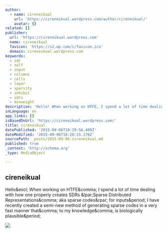 ```yaml
---
author:
  - name: cireneikual
    url: 'https://cireneikual.wordpress.com/author/cireneikual/'
    avatar: {}
related: []
publisher:
  url: 'https://cireneikual.wordpress.com'
  name: cireneikual
  favicon: 'https://s2.wp.com/i/favicon.ico'
  domain: cireneikual.wordpress.com
keywords:
  - sdr
  - self
  - input
  - columns
  - cells
  - layer
  - sparsity
  - inhibit
  - sdrs
  - minweight
description: 'Hello! When working on HTFE, I spend a lot of time dealing with how one properly creates SDRs (Sparse Distributed Representations, aka sparse codes) for inputs. I have recently created a semi-new method of generating sparse codes in a very fast manner that, to my knowledge, is biologically plausible.'
inLanguage: en
app_links: []
isBasedOnUrl: 'https://cireneikual.wordpress.com/'
title: cireneikual
datePublished: '2015-09-06T18:29:56.409Z'
dateModified: '2015-09-06T18:28:15.176Z'
sourcePath: _posts/2015-09-06-cireneikual.md
published: true
_context: 'http://schema.org'
_type: MediaObject

---
```

<article style=""><h1>cireneikual</h1><p>Hello&amp;excl; When working on HTFE&amp;comma; I spend a lot of time dealing with how one properly creates SDRs &amp;lpar;Sparse Distributed Representations&amp;comma; aka sparse codes&amp;rpar; for inputs&amp;period; I have recently created a semi-new method of generating sparse codes in a very fast manner that&amp;comma; to my knowledge&amp;comma; is biologically plausible&amp;period;</p><img src="https://cireneikual.files.wordpress.com/2015/02/rewardincreasing.png?w=712&amp;h=534" /></article>